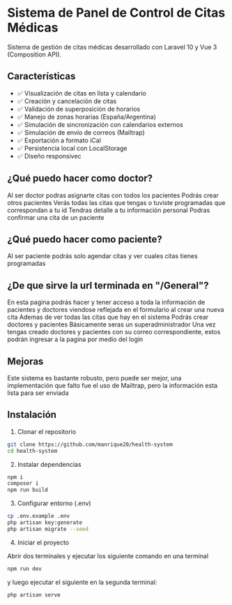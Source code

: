 # Sistema de Panel de Control de Citas Médicas

Sistema de gestión de citas médicas desarrollado con Laravel 10 y Vue 3 (Composition API).

## Características

- ✅ Visualización de citas en lista y calendario
- ✅ Creación y cancelación de citas
- ✅ Validación de superposición de horarios
- ✅ Manejo de zonas horarias (España/Argentina)
- ✅ Simulación de sincronización con calendarios externos
- ✅ Simulación de envío de correos (Mailtrap)
- ✅ Exportación a formato iCal
- ✅ Persistencia local con LocalStorage
- ✅ Diseño responsivec
## ¿Qué puedo hacer como doctor?
Al ser doctor podras asignarte citas con todos los pacientes
Podrás crear otros pacientes
Verás todas las citas que tengas o tuviste programadas que correspondan a tu id
Tendras detalle a tu información personal
Podras confirmar una cita de un paciente
## ¿Qué puedo hacer como paciente?

Al ser paciente podrás solo agendar citas y ver cuales citas tienes programadas

## ¿De que sirve la url terminada en "/General"?
En esta pagina podrás hacer y tener acceso a toda la información de pacientes y doctores viendose reflejada en el formulario al crear una nueva cita
Ademas de ver todas las citas que hay en el sistema
Podrás crear doctores y pacientes
Básicamente seras un superadministrador
Una vez tengas creado doctores y pacientes con su correo correspondiente, estos podrán ingresar a la pagina por medio del login

## Mejoras
Este sistema es bastante robusto, pero puede ser mejor, una implementación que falto fue el uso de Mailtrap, pero la información esta lista para ser enviada

## Instalación

1. Clonar el repositorio

```bash
git clone https://github.com/manrique20/health-system
cd health-system
```
2. Instalar dependencias

```bash
npm i
composer i
npm run build
```
3. Configurar entorno (.env)
```bash
cp .env.example .env
php artisan key:generate
php artisan migrate --seed
```
4. Iniciar el proyecto

Abrir dos terminales y ejecutar los siguiente comando en una terminal

```bash
npm run dev
```

y luego ejecutar el siguiente en la segunda terminal:
```bash
php artisan serve
```


